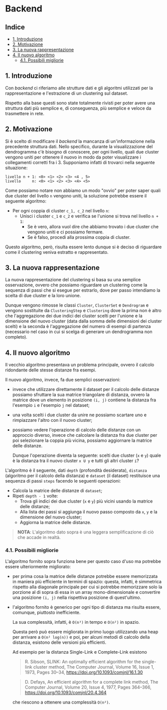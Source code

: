 # Backend

## Indice

* [1. Introduzione](#1-introduzione)
* [2. Motivazione](#2-motivazione)
* [3. La nuova rappresentazione](#3-la-nuova-rappresentazione)
* [4. Il nuovo algoritmo](#4-il-nuovo-algoritmo)
  * [4.1. Possibili migliorie](#41-possibili-migliorie)

## 1. Introduzione

Con _backend_ ci riferiamo alle strutture dati e gli algoritmi utilizzati per la rappresentazione e l'estrazione di un 
clustering sul dataset.

Rispetto alla base questi sono state totalmente rivisti per poter avere una struttura dati più semplice e, di 
conseguenza, più semplice e veloce da trasmettere in rete.

## 2. Motivazione

Si è scelto di modificare il _backend_ la mancanza di un'informazione nella precedente struttura dati. 
Nello specifico, durante la visualizzazione del dendrogramma c'è bisogno di conoscere, per ogni livello, quali due cluster 
vengono uniti per ottenere il nuovo in modo da poter visualizzare i collegamenti corretti fra i 3. Supponiamo 
infatti di trovarci nella seguente situazione:
```
livello n + 1: <0> <1> <2> <3> <4 , 5>
livello     n: <0> <1> <2> <3> <4> <5>
```
Come possiamo notare non abbiamo un modo "ovvio" per poter saper quali due cluster del livello `n` vengono uniti, la 
soluzione potrebbe essere il seguente algoritmo:
* Per ogni coppia di cluster `c_1, c_2` nel livello `n`:
  * Unisci i cluster `c_1` e `c_2` e verifica se l'unione si trova nel livello `n + 1`:
    * Se è vero, allora vuol dire che abbiamo trovato i due cluster che vengono uniti e ci possiamo fermare.
    * Se è falso, procedi alla prossima coppia di cluster.

Questo algoritmo, però, risulta essere lento dunque si è deciso di riguardare come il clustering veniva estratto e 
rappresentato.

## 3. La nuova rappresentazione

La nuova rappresentazione del clustering si basa su una semplice osservazione, ovvero che possiamo riguardare un 
clustering come la sequenza di passi che si esegue per estrarlo, dove per passo intendiamo la scelta di due cluster 
e la loro unione.

Dunque vengono rimosse le classi `Cluster`, `ClusterSet` e `Dendrogram` e vengono sostituite da `ClusteringStep` e 
`Clustering` dove la prima non è altro che l'aggregazione dei due indici dei cluster scelti per l'unione e la 
dimensione del nuovo cluster (data dalla somma delle dimensioni dei cluster scelti) e la seconda è l'aggregazione 
del numero di esempi di partenza (necessario nel caso in cui si scelga di generare un dendrogramma non completo).

## 4. Il nuovo algoritmo

Il vecchio algoritmo presentava un problema principale, ovvero il calcolo ridondante delle stesse distanze fra esempi.

Il nuovo algoritmo, invece, fa due semplici osservazioni:
* invece che utilizzare direttamente il dataset per il calcolo delle distanze possiamo sfruttare la sua matrice 
  triangolare di distanza, ovvero la matrice dove un elemento in posizione `(i, j)` contiene la distanza fra 
  l'esempio `i` e l'esempio `j` nel dataset;
* una volta scelti i due cluster da unire ne possiamo scartare uno e rimpiazzare l'altro con il nuovo cluster;
* possiamo vedere l'operazione di calcolo delle distanze con un approccio diverso, invece che calcolare la distanza 
  fra due cluster per poi selezionare la coppia più vicina, possiamo aggiornare la matrice delle distanze.

  Dunque l'operazione diventa la seguente: scelti due cluster (`x` e `y`) quale è la distanza tra il nuovo cluster 
  `x U y` e tutti gli altri cluster `i`?

L'algoritmo è il seguente, dati `depth` (profondità desiderata), `distanza` (algoritmo per il calcolo della distanza)
e `dataset` (il dataset) restituisce una sequenza di passi `steps` facendo le seguenti operazioni:
* Calcola la matrice delle distanze di `dataset`;
* Ripeti `depth - 1` volte:
  * Trova gli indici dei due cluster (`x` e `y`) più vicini usando la matrice delle distanze;
  * Alla lista dei passi si aggiunga il nuovo passo composto da `x`, `y` e la dimensione del nuovo cluster;
  * Aggiorna la matrice delle distanze.

> **NOTA**: L'algoritmo dato sopra è una leggera semplificazione di ciò che accade in realtà.

### 4.1. Possibili migliorie

L'algoritmo fornito sopra funziona bene per questo caso d'uso ma potrebbe essere ulteriormente migliorato:
* per prima cosa la matrice delle distanze potrebbe essere memorizzata in maniera più efficiente in termini di 
  spazio: questa, infatti, è simmetrica rispetto alla diagonale principale per cui si potrebbe memorizzare solo la 
  porzione al di sopra di essa in un array mono-dimensionale e convertire una posizione `(i, j)` nella rispettiva 
  posizione di quest'ultimo.
* l'algoritmo fornito è generico per ogni tipo di distanza ma risulta essere, comunque, piuttosto inefficiente.

  La sua complessità, infatti, è `O(n³)` in tempo e `O(n²)` in spazio.

  Questa però può essere migliorata in primo luogo utilizzando una heap per arrivare a `O(n² log(n))` e poi, per 
  alcuni metodi di calcolo della distanza, esistono delle versioni più efficienti.

  Ad esempio per la distanza Single-Link e Complete-Link esistono
  
  > R. Sibson, SLINK: An optimally efficient algorithm for the single-link cluster method, The Computer Journal, Volume 16, Issue 1, 1973, Pages 30–34, https://doi.org/10.1093/comjnl/16.1.30
  
  > D. Defays, An efficient algorithm for a complete link method, The Computer Journal, Volume 20, Issue 4, 1977, Pages 364–366, https://doi.org/10.1093/comjnl/20.4.364

  che riescono a ottenere una complessità `O(n²)`.